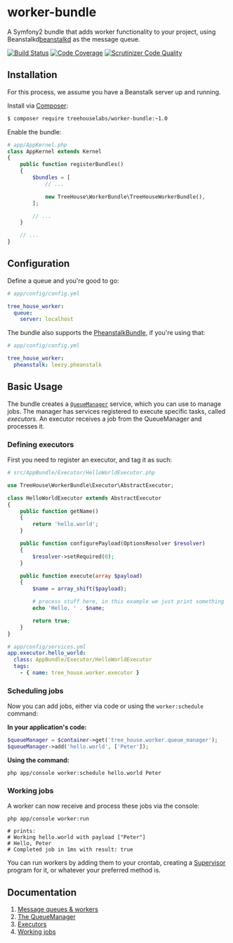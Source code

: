 worker-bundle
=============

A Symfony2 bundle that adds worker functionality to your project, using
Beanstalkd[beanstalkd] as the message queue.

[beanstalkd]: http://kr.github.io/beanstalkd/

[![Build Status](https://travis-ci.org/treehouselabs/TreeHouseWorkerBundle.svg)](https://travis-ci.org/treehouselabs/TreeHouseWorkerBundle)
[![Code Coverage](https://scrutinizer-ci.com/g/treehouselabs/TreeHouseWorkerBundle/badges/coverage.png)](https://scrutinizer-ci.com/g/treehouselabs/TreeHouseWorkerBundle/)
[![Scrutinizer Code Quality](https://scrutinizer-ci.com/g/treehouselabs/TreeHouseWorkerBundle/badges/quality-score.png)](https://scrutinizer-ci.com/g/treehouselabs/TreeHouseWorkerBundle/)

## Installation

For this process, we assume you have a Beanstalk server up and running.

Install via [Composer][composer]:

```bash
$ composer require treehouselabs/worker-bundle:~1.0
```

[composer]: https://getcomposer.org

Enable the bundle:

```php
# app/AppKernel.php
class AppKernel extends Kernel
{
    public function registerBundles()
    {
        $bundles = [
            // ...

            new TreeHouse\WorkerBundle\TreeHouseWorkerBundle(),
        ];

        // ...
    }

    // ...
}
```

## Configuration

Define a queue and you're good to go:

```yaml
# app/config/config.yml

tree_house_worker:
  queue:
    server: localhost
```

The bundle also supports the [PheanstalkBundle][pb], if you're using that:

```yaml
# app/config/config.yml

tree_house_worker:
  pheanstalk: leezy.pheanstalk
```

[pb]: https://github.com/armetiz/LeezyPheanstalkBundle

## Basic Usage

The bundle creates a [`QueueManager`][qm] service, which you can use to manage
jobs. The manager has services registered to execute specific tasks, called
_executors_. An executor receives a job from the QueueManager and processes it.

[qm]: /src/TreeHouse/WorkerBundle/QueueManager.php

### Defining executors

First you need to register an executor, and tag it as such:

```php
# src/AppBundle/Executor/HelloWorldExecutor.php

use TreeHouse\WorkerBundle\Executor\AbstractExecutor;

class HelloWorldExecutor extends AbstractExecutor
{
    public function getName()
    {
        return 'hello.world';
    }

    public function configurePayload(OptionsResolver $resolver)
    {
        $resolver->setRequired(0);
    }

    public function execute(array $payload)
    {
        $name = array_shift($payload);

        # process stuff here, in this example we just print something
        echo 'Hello, ' . $name;

        return true;
    }
}
```

```yaml
# app/config/services.yml
app.executor.hello_world:
  class: AppBundle/Executor/HelloWorldExecutor
  tags:
    - { name: tree_house.worker.executor }
```

### Scheduling jobs

Now you can add jobs, either via code or using the `worker:schedule` command:

**In your application's code:**

```php
$queueManager = $container->get('tree_house.worker.queue_manager');
$queueManager->add('hello.world', ['Peter']);
```

**Using the command:**

```
php app/console worker:schedule hello.world Peter
```

### Working jobs

A worker can now receive and process these jobs via the console:

```
php app/console worker:run

# prints:
# Working hello.world with payload ["Peter"]
# Hello, Peter
# Completed job in 1ms with result: true
```

You can run workers by adding them to your crontab, creating a
[Supervisor][supervisord] program for it, or whatever your preferred method is.

[supervisord]: http://supervisord.org

## Documentation

1. [Message queues & workers][doc-1]
2. [The QueueManager][doc-2]
3. [Executors][doc-3]
4. [Working jobs][doc-4]

[doc-1]: /docs/1-introduction.md
[doc-2]: /docs/2-queue-manager.md
[doc-3]: /docs/3-executors.md
[doc-4]: /docs/4-working-jobs.md
